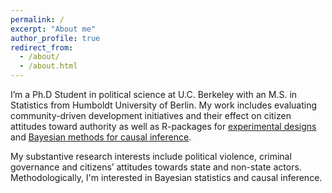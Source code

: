 ```yaml
---
permalink: /
excerpt: "About me"
author_profile: true
redirect_from: 
  - /about/
  - /about.html
---
```


I’m a Ph.D Student in political science at U.C. Berkeley with an M.S. in Statistics from Humboldt University of Berlin.  My work includes evaluating community-driven development initiatives and their effect on citizen attitudes toward authority as well as R-packages for [experimental designs](https://declaredesign.org/library/) and [Bayesian methods for causal inference](https://github.com/macartan/CausalQueries). 

My substantive research interests include political violence, criminal governance and citizens’ attitudes towards state and non-state actors. Methodologically, I'm interested in Bayesian statistics and causal inference.

